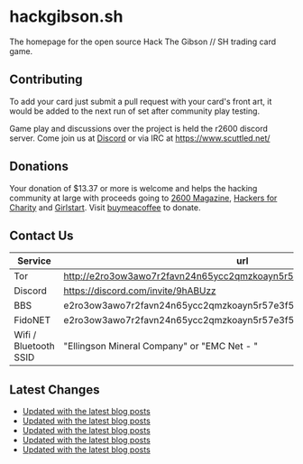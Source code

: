 # hackgibson.sh
The homepage for the open source Hack The Gibson // SH trading card game.


## Contributing

To add your card just submit a pull request with your card's front art, it would be added to the next run of set after community play testing.

Game play and discussions over the project is held the r2600 discord server. Come join us at [Discord](https://discord.com/invite/9hABUzz) or via IRC at https://www.scuttled.net/


## Donations

Your donation of $13.37 or more is welcome and helps the hacking community at large with proceeds going to [2600 Magazine](https://2600.com/), [Hackers for Charity](https://hackersforcharity.org) and [Girlstart](https://girlstart.org).  Visit [buymeacoffee](https://www.buymeacoffee.com/hackgibson.sh) to donate.


## Contact Us

Service | url
-|-
Tor | http://e2ro3ow3awo7r2favn24n65ycc2qmzkoayn5r57e3f56nvjwdcgg32ad.onion
Discord | https://discord.com/invite/9hABUzz
BBS | e2ro3ow3awo7r2favn24n65ycc2qmzkoayn5r57e3f56nvjwdcgg32ad.onion:23
FidoNET | e2ro3ow3awo7r2favn24n65ycc2qmzkoayn5r57e3f56nvjwdcgg32ad.onion:24554
Wifi / Bluetooth SSID | "Ellingson Mineral Company" or "EMC Net - <fidonet address>"

## Latest Changes
<!-- BLOG-POST-LIST:START -->
- [Updated with the latest blog posts](https://github.com/DFW2600/hackgibson.sh/commit/9d2d28526554cb5bfa2b0c6d0dc39e6a2b7f0a42)
- [Updated with the latest blog posts](https://github.com/DFW2600/hackgibson.sh/commit/98209ed18b6df5baf4be748405a0e666887480ad)
- [Updated with the latest blog posts](https://github.com/DFW2600/hackgibson.sh/commit/b7337f53ee7812157b5c8d2bad8bddeed1a95785)
- [Updated with the latest blog posts](https://github.com/DFW2600/hackgibson.sh/commit/92b681efea5c3a46b05b0cffe6553b386e393fd4)
- [Updated with the latest blog posts](https://github.com/DFW2600/hackgibson.sh/commit/f2cc5e27ad5d737585f3cab55da9529da83d93d5)
<!-- BLOG-POST-LIST:END -->
